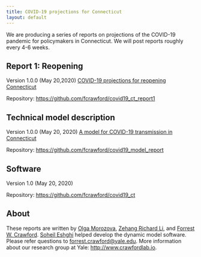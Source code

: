 ```yaml
---
title: COVID-19 projections for Connecticut
layout: default
---
```


We are producing a series of reports on projections of the COVID-19 pandemic for policymakers in Connecticut. We will post reports roughly every 4-6 weeks. 

## Report 1: Reopening

Version 1.0.0 (May 20,2020) [COVID-19 projections for reopening Connecticut](https://github.com/fcrawford/covid19_ct_report1/releases)

Repository: <https://github.com/fcrawford/covid19_ct_report1>


## Technical model description

Version 1.0.0 (May 20, 2020) [A model for COVID-19 transmission in Connecticut](https://github.com/fcrawford/covid19_model_report/releases)

Repository: <https://github.com/fcrawford/covid19_model_report>


## Software 

Version 1.0 (May 20, 2020)

Repository: <https://github.com/fcrawford/covid19_ct>


## About

These reports are written by [Olga Morozova](http://campuspress.yale.edu/omorozova/), [Zehang Richard Li](https://zehangli.com/), and [Forrest W. Crawford](http://www.crawfordlab.io/). [Soheil Eshghi](http://www.soheileshghi.com/) helped develop the dynamic model software.  Please refer questions to <forrest.crawford@yale.edu>.  More information about our research group at Yale: <http://www.crawfordlab.io>. 




